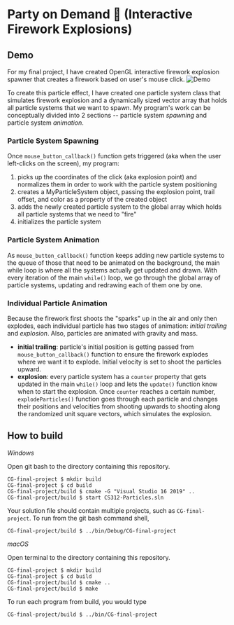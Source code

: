 # Party on Demand 🎉 (Interactive Firework Explosions)
## Demo

For my final project, I have created OpenGL interactive firework explosion spawner that creates a firework based on user's mouse click. 
![Demo](fireworks.gif)

To create this particle effect, I have created one particle system class that simulates firework explosion and a dynamically sized vector array that holds all particle systems that we want to spawn. My program's work can be conceptually divided into 2 sections -- particle system *spawning* and particle system *animation*.

### Particle System Spawning

Once ```mouse_button_callback()``` function gets triggered (aka when the user left-clicks on the screen), my program:
1. picks up the coordinates of the click (aka explosion point) and normalizes them in order to work with the particle system positioning
2. creates a MyParticleSystem object, passing the explosion point, trail offset, and color as a property of the created object
3. adds the newly created particle system to the global array which holds all particle systems that we need to "fire"
4. initializes the particle system

### Particle System Animation
As ```mouse_button_callback()``` function keeps adding new particle systems to the queue of those that need to be animated on the background, the main while loop is where all the systems actually get updated and drawn. With every iteration of the main ```while()``` loop, we go through the global array of particle systems, updating and redrawing each of them one by one.

### Individual Particle Animation
Because the firework first shoots the "sparks" up in the air and only then explodes, each individual particle has two stages of animation: *initial trailing* and *explosion*. Also, particles are animated with gravity and mass.
- **initial trailing**: particle's initial position is getting passed from ```mouse_button_callback()``` function to ensure the firework explodes where we want it to explode. Initial velocity is set to shoot the particles upward.
- **explosion**: every particle system has a ```counter``` property that gets updated in the main ```while()``` loop and lets the ```update()``` function know when to start the explosion. Once ```counter``` reaches a certain number, ```explodeParticles()``` function goes through each particle and changes their positions and velocities from shooting upwards to shooting along the randomized unit square vectors, which simulates the explosion.


## How to build

*Windows*

Open git bash to the directory containing this repository.

```
CG-final-project $ mkdir build
CG-final-project $ cd build
CG-final-project/build $ cmake -G "Visual Studio 16 2019" ..
CG-final-project/build $ start CS312-Particles.sln
```

Your solution file should contain multiple projects, such as `CG-final-project`.
To run from the git bash command shell,

```
CG-final-project/build $ ../bin/Debug/CG-final-project
```

*macOS*

Open terminal to the directory containing this repository.

```
CG-final-project $ mkdir build
CG-final-project $ cd build
CG-final-project/build $ cmake ..
CG-final-project/build $ make
```

To run each program from build, you would type

```
CG-final-project/build $ ../bin/CG-final-project
```
